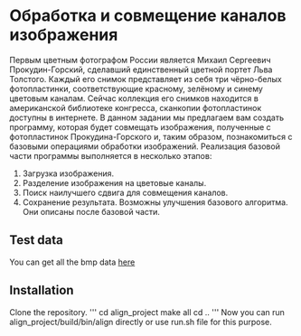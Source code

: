 # Обработка и совмещение каналов изображения
Первым цветным фотографом России является Михаил Сергеевич Прокудин-Горский, сделавший единственный цветной портет Льва Толстого. Каждый его снимок представляет из себя три чёрно-белых фотопластинки, соответствующие красному, зелёному и синему цветовым каналам. Сейчас коллекция его снимков находится в американской библиотеке конгресса, сканкопии фотопластинок доступны в интернете.
В данном задании мы предлагаем вам создать программу, которая будет совмещать изображения, полученные с фотопластинок Прокудина-Горского и, таким образом, познакомиться с базовыми операциями обработки изображений. Реализация базовой части программы выполняется в несколько этапов:
1. Загрузка изображения.
2. Разделение изображения на цветовые каналы.
3. Поиск наилучшего сдвига для совмещения каналов.
4. Сохранение результата.
Возможны улучшения базового алгоритма. Они описаны после базовой части.

## Test data
You can get all the bmp data [here](https://drive.google.com/drive/folders/0B_BgJJ4B78JRM0ZGdnRsOWNzVzQ)

## Installation
Clone the repository.
'''
cd align_project
make all
cd ..
'''
Now you can run align_project/build/bin/align directly or use run.sh file for this purpose.
